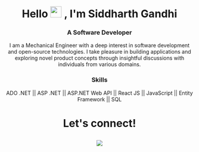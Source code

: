 <div align="center">

<h1 align="center">Hello <img src="https://media.giphy.com/media/hvRJCLFzcasrR4ia7z/giphy.gif" height="30px" width="30px"> , I'm Siddharth Gandhi </h1>

### A Software Developer
  
 I am a Mechanical Engineer with a deep interest in software development and open-source technologies. I take pleasure in building applications and exploring novel product concepts through insightful discussions with individuals from various domains.

### Skills
  
 ADO .NET || ASP .NET ||  ASP.NET Web API   ||  React JS  || JavaScript  || Entity Framework || SQL
  
  <h1><p align="center">Let's connect!</p></h1>
  
  <a href="https://www.linkedin.com/in/siddharthgandhi19/">
    <img src="https://img.shields.io/badge/linkedin-%230077B5.svg?&style=for-the-badge&logo=linkedin&logoColor=white" />
</a>
</div>

